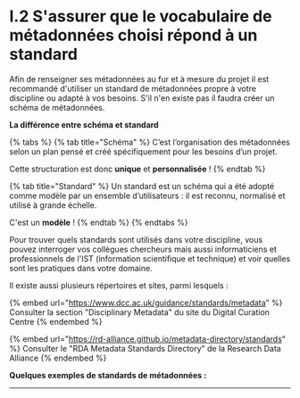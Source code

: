 # I.2 S'assurer que le vocabulaire de métadonnées choisi répond à un standard

Afin de renseigner ses métadonnées au fur et à mesure du projet il est recommandé d'utiliser un standard de métadonnées propre à votre discipline ou adapté à vos besoins. S'il n'en existe pas il faudra créer un schéma de métadonnées.&#x20;

**La différence entre schéma et standard**

{% tabs %}
{% tab title="Schéma" %}
C’est l’organisation des métadonnées selon un plan pensé et créé spécifiquement pour les besoins d’un projet.&#x20;

Cette structuration est donc **unique** et **personnalisée** !
{% endtab %}

{% tab title="Standard" %}
Un standard est un schéma qui a été adopté comme modèle par un ensemble d’utilisateurs : il est reconnu, normalisé et utilisé à grande échelle.

C'est un **modèle** !
{% endtab %}
{% endtabs %}

Pour trouver quels standards sont utilisés dans votre discipline, vous pouvez interroger vos collègues chercheurs mais aussi informaticiens et professionnels de l'IST (information scientifique et technique) et voir quelles sont les pratiques dans votre domaine.&#x20;

Il existe aussi plusieurs répertoires et sites, parmi lesquels :

{% embed url="https://www.dcc.ac.uk/guidance/standards/metadata" %}
Consulter la section "Disciplinary Metadata" du site du Digital Curation Centre
{% endembed %}

{% embed url="https://rd-alliance.github.io/metadata-directory/standards" %}
Consulter le "RDA Metadata Standards Directory" de la Research Data Alliance
{% endembed %}

**Quelques exemples de standards de métadonnées :**&#x20;

****
